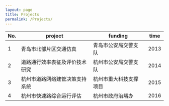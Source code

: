 ```yaml
---
layout: page
title: Projects
permalink: /Projects/
---
```

No.| project | funding | time
---|----|------|----
1 | 青岛市北部片区交通仿真     | 青岛市公安局交警支队  | 2013
2 | 道路通行效率表征及评价技术研究    | 杭州市公安局交警支队  | 2014
3 | 杭州市道路网络建管决策支持系统     | 杭州市重大科技支撑项目  | 2015
4 | 杭州市快速路综合运行评估     | 杭州市政府治堵办|2016




